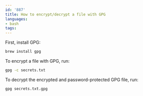```yaml
---
id: '887'
title: How to encrypt/decrypt a file with GPG
languages:
- bash
tags:
---
```

First, install GPG:

```bash
brew install gpg
```

To encrypt a file with GPG, run:

```bash
gpg -c secrets.txt
```

To decrypt the encrypted and password-protected GPG file, run:

```bash
gpg secrets.txt.gpg
```
